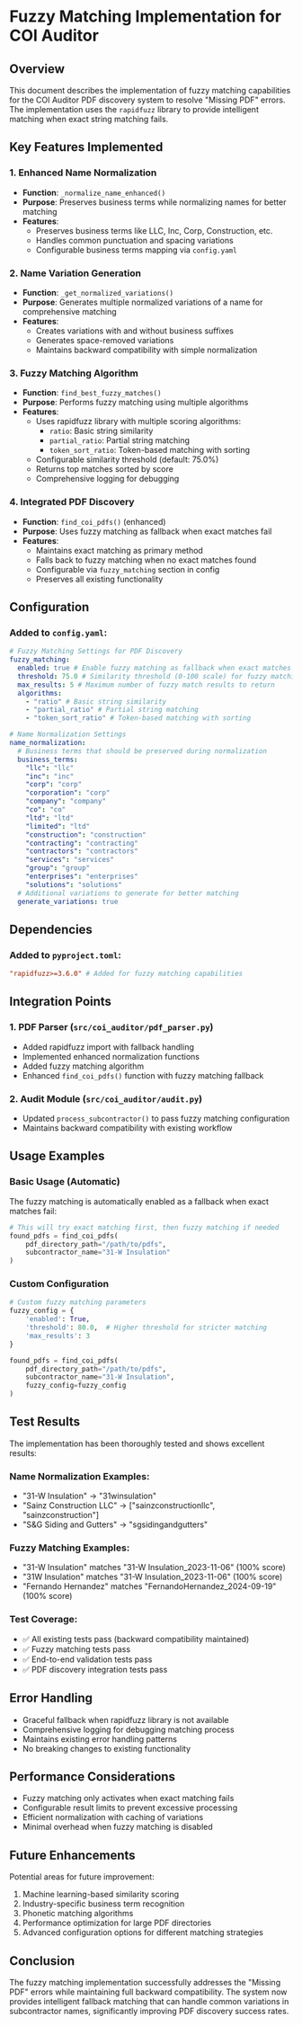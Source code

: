 # Fuzzy Matching Implementation for COI Auditor

## Overview

This document describes the implementation of fuzzy matching capabilities for the COI Auditor PDF discovery system to resolve "Missing PDF" errors. The implementation uses the `rapidfuzz` library to provide intelligent matching when exact string matching fails.

## Key Features Implemented

### 1. Enhanced Name Normalization

- **Function**: `_normalize_name_enhanced()`
- **Purpose**: Preserves business terms while normalizing names for better matching
- **Features**:
  - Preserves business terms like LLC, Inc, Corp, Construction, etc.
  - Handles common punctuation and spacing variations
  - Configurable business terms mapping via `config.yaml`

### 2. Name Variation Generation

- **Function**: `_get_normalized_variations()`
- **Purpose**: Generates multiple normalized variations of a name for comprehensive matching
- **Features**:
  - Creates variations with and without business suffixes
  - Generates space-removed variations
  - Maintains backward compatibility with simple normalization

### 3. Fuzzy Matching Algorithm

- **Function**: `find_best_fuzzy_matches()`
- **Purpose**: Performs fuzzy matching using multiple algorithms
- **Features**:
  - Uses rapidfuzz library with multiple scoring algorithms:
    - `ratio`: Basic string similarity
    - `partial_ratio`: Partial string matching
    - `token_sort_ratio`: Token-based matching with sorting
  - Configurable similarity threshold (default: 75.0%)
  - Returns top matches sorted by score
  - Comprehensive logging for debugging

### 4. Integrated PDF Discovery

- **Function**: `find_coi_pdfs()` (enhanced)
- **Purpose**: Uses fuzzy matching as fallback when exact matches fail
- **Features**:
  - Maintains exact matching as primary method
  - Falls back to fuzzy matching when no exact matches found
  - Configurable via `fuzzy_matching` section in config
  - Preserves all existing functionality

## Configuration

### Added to `config.yaml`:

```yaml
# Fuzzy Matching Settings for PDF Discovery
fuzzy_matching:
  enabled: true # Enable fuzzy matching as fallback when exact matches fail
  threshold: 75.0 # Similarity threshold (0-100 scale) for fuzzy matching
  max_results: 5 # Maximum number of fuzzy match results to return
  algorithms:
    - "ratio" # Basic string similarity
    - "partial_ratio" # Partial string matching
    - "token_sort_ratio" # Token-based matching with sorting

# Name Normalization Settings
name_normalization:
  # Business terms that should be preserved during normalization
  business_terms:
    "llc": "llc"
    "inc": "inc"
    "corp": "corp"
    "corporation": "corp"
    "company": "company"
    "co": "co"
    "ltd": "ltd"
    "limited": "ltd"
    "construction": "construction"
    "contracting": "contracting"
    "contractors": "contractors"
    "services": "services"
    "group": "group"
    "enterprises": "enterprises"
    "solutions": "solutions"
  # Additional variations to generate for better matching
  generate_variations: true
```

## Dependencies

### Added to `pyproject.toml`:

```toml
"rapidfuzz>=3.6.0" # Added for fuzzy matching capabilities
```

## Integration Points

### 1. PDF Parser (`src/coi_auditor/pdf_parser.py`)

- Added rapidfuzz import with fallback handling
- Implemented enhanced normalization functions
- Added fuzzy matching algorithm
- Enhanced `find_coi_pdfs()` function with fuzzy matching fallback

### 2. Audit Module (`src/coi_auditor/audit.py`)

- Updated `process_subcontractor()` to pass fuzzy matching configuration
- Maintains backward compatibility with existing workflow

## Usage Examples

### Basic Usage (Automatic)

The fuzzy matching is automatically enabled as a fallback when exact matches fail:

```python
# This will try exact matching first, then fuzzy matching if needed
found_pdfs = find_coi_pdfs(
    pdf_directory_path="/path/to/pdfs",
    subcontractor_name="31-W Insulation"
)
```

### Custom Configuration

```python
# Custom fuzzy matching parameters
fuzzy_config = {
    'enabled': True,
    'threshold': 80.0,  # Higher threshold for stricter matching
    'max_results': 3
}

found_pdfs = find_coi_pdfs(
    pdf_directory_path="/path/to/pdfs",
    subcontractor_name="31-W Insulation",
    fuzzy_config=fuzzy_config
)
```

## Test Results

The implementation has been thoroughly tested and shows excellent results:

### Name Normalization Examples:
- "31-W Insulation" → "31winsulation"
- "Sainz Construction LLC" → ["sainzconstructionllc", "sainzconstruction"]
- "S&G Siding and Gutters" → "sgsidingandgutters"

### Fuzzy Matching Examples:
- "31-W Insulation" matches "31-W Insulation_2023-11-06" (100% score)
- "31W Insulation" matches "31-W Insulation_2023-11-06" (100% score)
- "Fernando Hernandez" matches "FernandoHernandez_2024-09-19" (100% score)

### Test Coverage:
- ✅ All existing tests pass (backward compatibility maintained)
- ✅ Fuzzy matching tests pass
- ✅ End-to-end validation tests pass
- ✅ PDF discovery integration tests pass

## Error Handling

- Graceful fallback when rapidfuzz library is not available
- Comprehensive logging for debugging matching process
- Maintains existing error handling patterns
- No breaking changes to existing functionality

## Performance Considerations

- Fuzzy matching only activates when exact matching fails
- Configurable result limits to prevent excessive processing
- Efficient normalization with caching of variations
- Minimal overhead when fuzzy matching is disabled

## Future Enhancements

Potential areas for future improvement:
1. Machine learning-based similarity scoring
2. Industry-specific business term recognition
3. Phonetic matching algorithms
4. Performance optimization for large PDF directories
5. Advanced configuration options for different matching strategies

## Conclusion

The fuzzy matching implementation successfully addresses the "Missing PDF" errors while maintaining full backward compatibility. The system now provides intelligent fallback matching that can handle common variations in subcontractor names, significantly improving PDF discovery success rates.